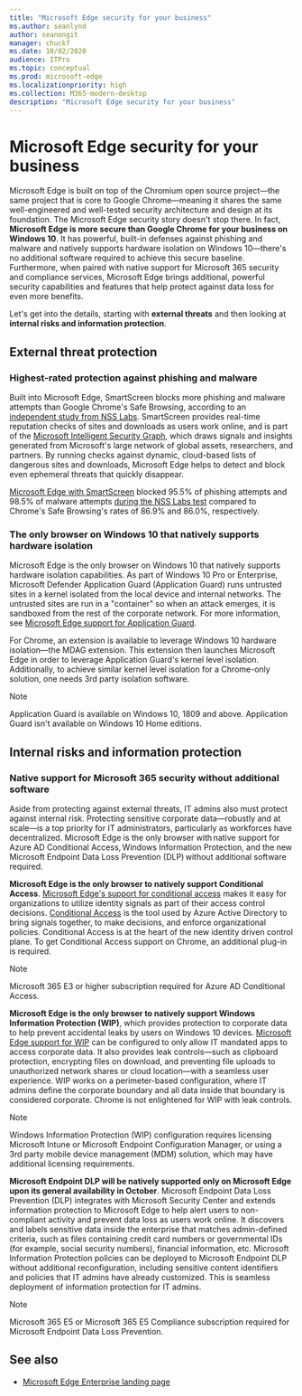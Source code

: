 ```yaml
---
title: "Microsoft Edge security for your business"
ms.author: seanlynd
author: seanongit
manager: chuckf
ms.date: 10/02/2020
audience: ITPro
ms.topic: conceptual
ms.prod: microsoft-edge
ms.localizationpriority: high
ms.collection: M365-modern-desktop
description: "Microsoft Edge security for your business"
---
```


# Microsoft Edge security for your business

Microsoft Edge is built on top of the Chromium open source project—the same project that is core to Google Chrome—meaning it shares the same well-engineered and well-tested security architecture and design at its foundation. The Microsoft Edge security story doesn't stop there. In fact, **Microsoft Edge is more secure than Google Chrome for your business on Windows 10**. It has powerful, built-in defenses against phishing and malware and natively supports hardware isolation on Windows 10—there's no additional software required to achieve this secure baseline. Furthermore, when paired with native support for Microsoft 365 security and compliance services, Microsoft Edge brings additional, powerful security capabilities and features that help protect against data loss for even more benefits.

Let's get into the details, starting with **external threats** and then looking at **internal risks and information protection**.

## External threat protection

### Highest-rated protection against phishing and malware

Built into Microsoft Edge, SmartScreen blocks more phishing and malware attempts than Google Chrome's Safe Browsing, according to an [independent study from NSS Labs](https://www.nsslabs.com/tested-technologies/web-browser-security-wbs/). SmartScreen provides real-time reputation checks of sites and downloads as users work online, and is part of the [Microsoft Intelligent Security Graph](https://www.microsoft.com/microsoft-365/windows/intelligent-security), which draws signals and insights generated from Microsoft's large network of global assets, researchers, and partners. By running checks against dynamic, cloud-based lists of dangerous sites and downloads, Microsoft Edge helps to detect and block even ephemeral threats that quickly disappear.  

[Microsoft Edge with SmartScreen](https://docs.microsoft.com//DeployEdge/microsoft-edge-security-smartscreen) blocked 95.5% of phishing attempts and 98.5% of malware attempts [during the NSS Labs test](https://www.nsslabs.com/tested-technologies/web-browser-security-wbs/) compared to Chrome's Safe Browsing's rates of 86.9% and 86.0%, respectively.

### The only browser on Windows 10 that natively supports hardware isolation

Microsoft Edge is the only browser on Windows 10 that natively supports hardware isolation capabilities. As part of Windows 10 Pro or Enterprise, Microsoft Defender Application Guard (Application Guard) runs untrusted sites in a kernel isolated from the local device and internal networks. The untrusted sites are run in a "container" so when an attack emerges, it is sandboxed from the rest of the corporate network. For more information, see [Microsoft Edge support for Application Guard](https://docs.microsoft.com/DeployEdge/microsoft-edge-security-windows-defender-application-guard).

For Chrome, an extension is available to leverage Windows 10 hardware isolation—the MDAG extension. This extension then launches Microsoft Edge in order to leverage Application Guard's kernel level isolation. Additionally, to achieve similar kernel level isolation for a Chrome-only solution, one needs 3rd party isolation software.

> [!NOTE]
> Application Guard is available on Windows 10, 1809 and above. Application Guard isn't available on Windows 10 Home editions.

## Internal risks and information protection

### Native support for Microsoft 365 security without additional software

Aside from protecting against external threats, IT admins also must protect against internal risk. Protecting sensitive corporate data—robustly and at scale—is a top priority for IT administrators, particularly as workforces have decentralized. Microsoft Edge is the only browser with native support for Azure AD Conditional Access, Windows Information Protection, and the new Microsoft Endpoint Data Loss Prevention (DLP) without additional software required.

**Microsoft Edge is the only browser to natively support Conditional Access**. [Microsoft Edge's support for conditional access](ms-edge-security-conditional-access.md) makes it easy for organizations to utilize identity signals as part of their access control decisions. [Conditional Access](https://docs.microsoft.com/azure/active-directory/conditional-access/overview) is the tool used by Azure Active Directory to bring signals together, to make decisions, and enforce organizational policies. Conditional Access is at the heart of the new identity driven control plane. To get Conditional Access support on Chrome, an additional plug-in is required.

> [!NOTE]
> Microsoft 365 E3 or higher subscription required for Azure AD Conditional Access.

**Microsoft Edge is the only browser to natively support Windows Information Protection (WIP)**, which provides protection to corporate data to help prevent accidental leaks by users on Windows 10 devices. [Microsoft Edge support for WIP](https://docs.microsoft.com/DeployEdge/microsoft-edge-security-windows-information-protection) can be configured to only allow IT mandated apps to access corporate data. It also provides leak controls—such as clipboard protection, encrypting files on download, and preventing file uploads to unauthorized network shares or cloud location—with a seamless user experience. WIP works on a perimeter-based configuration, where IT admins define the corporate boundary and all data inside that boundary is considered corporate. Chrome is not enlightened for WIP with leak controls.

> [!NOTE]
> Windows Information Protection (WIP) configuration requires licensing Microsoft Intune or Microsoft Endpoint Configuration Manager, or using a 3rd party mobile device management (MDM) solution, which may have additional licensing requirements.

**Microsoft Endpoint DLP will be natively supported only on Microsoft Edge upon its general availability in October**. Microsoft Endpoint Data Loss Prevention (DLP) integrates with Microsoft Security Center and extends information protection to Microsoft Edge to help alert users to non-compliant activity and prevent data loss as users work online. It discovers and labels sensitive data inside the enterprise that matches admin-defined criteria, such as files containing credit card numbers or governmental IDs (for example, social security numbers), financial information, etc. Microsoft Information Protection policies can be deployed to Microsoft Endpoint DLP without additional reconfiguration, including sensitive content identifiers and policies that IT admins have already customized. This is seamless deployment of information protection for IT admins.

> [!NOTE]
> Microsoft 365 E5 or Microsoft 365 E5 Compliance subscription required for Microsoft Endpoint Data Loss Prevention.

## See also

- [Microsoft Edge Enterprise landing page](https://aka.ms/EdgeEnterprise)
